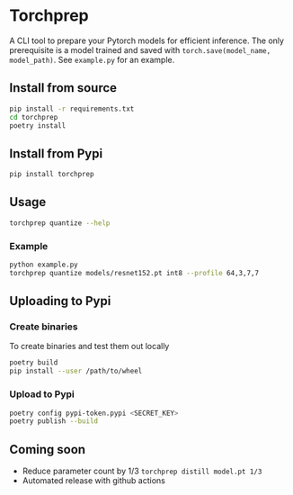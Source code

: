 # Torchprep

A CLI tool to prepare your Pytorch models for efficient inference. The only prerequisite is a model trained and saved with `torch.save(model_name, model_path)`. See `example.py` for an example.

## Install from source

```sh
pip install -r requirements.txt
cd torchprep
poetry install
```

## Install from Pypi

```sh
pip install torchprep
```

## Usage

```sh
torchprep quantize --help
```

### Example

```sh
python example.py
torchprep quantize models/resnet152.pt int8 --profile 64,3,7,7
```

## Uploading to Pypi

### Create binaries

To create binaries and test them out locally

```sh
poetry build
pip install --user /path/to/wheel
```

### Upload to Pypi

```sh
poetry config pypi-token.pypi <SECRET_KEY>
poetry publish --build
```

## Coming soon
* Reduce parameter count by 1/3 `torchprep distill model.pt 1/3`
* Automated release with github actions